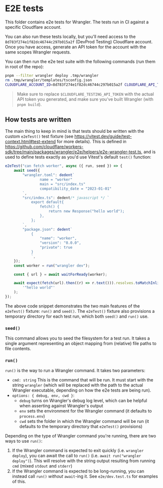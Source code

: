 # E2E tests

This folder contains e2e tests for Wrangler. The tests run in CI against a specific Cloudflare account.

You can also run these tests locally, but you'll need access to the `8d783f274e1f82dc46744c297b015a2f` (DevProd Testing) Cloudflare account. Once you have access, generate an API token for the account with the same scopes Wrangler requests.

You can then run the e2e test suite with the following commands (run them in root of the repo):

```sh
pnpm --filter wrangler deploy .tmp/wrangler
rm .tmp/wrangler/templates/tsconfig.json
CLOUDFLARE_ACCOUNT_ID=8d783f274e1f82dc46744c297b015a2f CLOUDFLARE_API_TOKEN=$CLOUDFLARE_TESTING_API_TOKEN WRANGLER="node --no-warnings $PWD/.tmp/wrangler/bin/wrangler.js" WRANGLER_IMPORT="$PWD/.tmp/wrangler/wrangler-dist/cli.js" pnpm --filter wrangler run test:e2e --retry 0
```

> Make sure to replace `$CLOUDFLARE_TESTING_API_TOKEN` with the actual API token you generated, and make sure you've built Wrangler (with `pnpm build`).

## How tests are written

The main thing to keep in mind is that tests should be written with the custom `e2eTest()` test fixture (see https://vitest.dev/guide/test-context.html#test-extend for more details). This is defined in https://github.com/cloudflare/workers-sdk/tree/main/packages/wrangler/e2e/helpers/e2e-wrangler-test.ts, and is used to define tests exactly as you'd use Vitest's default `test()` function:

```ts
e2eTest("can fetch worker", async ({ run, seed }) => {
	await seed({
		"wrangler.toml": dedent`
                name = "worker"
                main = "src/index.ts"
                compatibility_date = "2023-01-01"
        `,
		"src/index.ts": dedent/* javascript */ `
            export default{
                fetch() {
                    return new Response("hello world");
                },
            };
        `,
		"package.json": dedent`
            {
                "name": "worker",
                "version": "0.0.0",
                "private": true
            }
            `,
	});
	const worker = run("wrangler dev");

	const { url } = await waitForReady(worker);

	await expect(fetch(url).then((r) => r.text())).resolves.toMatchInlineSnapshot(
		'"hello world"'
	);
});
```

The above code snippet demonstrates the two main features of the `e2eTest()` fixture: `run()` and `seed()`. The `e2eTest()` fixture also provisions a temporary directory for each test run, which both `seed()` and `run()` use.

### `seed()`

This command allows you to seed the filesystem for a test run. It takes a single argument representing an object mapping from (relative) file paths to file contents.

### `run()`

`run()` is the way to run a Wrangler command. It takes two parameters:

- `cmd: string` This is the command that will be run. It must start with the string `wrangler` (which will be replaced with the path to the actual Wrangler executable, depending on how the e2e tests are being run).
- `options: { debug, env, cwd }`:
  - `debug` turns on Wrangler's debug log level, which can be helpful when asserting against Wrangler's output
  - `env` sets the environment for the Wrangler command (it defaults to `process.env`)
  - `cwd` sets the folder in which the Wrangler command will be run (it defaults to the temporary directory that `e2eTest()` provisions)

Depending on the type of Wrangler command you're running, there are two ways to use `run()`:

1. If the Wrangler command is expected to exit quickly (i.e. `wrangler deploy`), you can await the call to `run()` (i.e. `await run("wrangler deploy")`). This will resolve with the string output resulting from running `cmd` (mixed `stdout` and `stderr`)
2. If the Wrangler command is expected to be long-running, you can instead call `run()` _without_ `await`-ing it. See `e2e/dev.test.ts` for examples of this.
